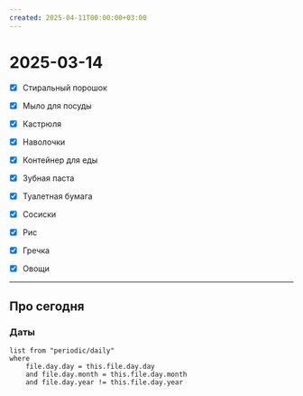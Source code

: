 ```yaml
---
created: 2025-04-11T00:00:00+03:00
---
```

# 2025-03-14

- [x] Стиральный порошок
- [x] Мыло для посуды
- [x] Кастрюля
- [x] Наволочки
- [x] Контейнер для еды
- [x] Зубная паста
- [x] Туалетная бумага
- [x] Сосиски
- [x] Рис
- [x] Гречка
- [x] Овощи


---

## Про сегодня

### Даты

```dataview
list from "periodic/daily"
where
	file.day.day = this.file.day.day
	and file.day.month = this.file.day.month
	and file.day.year != this.file.day.year
```
